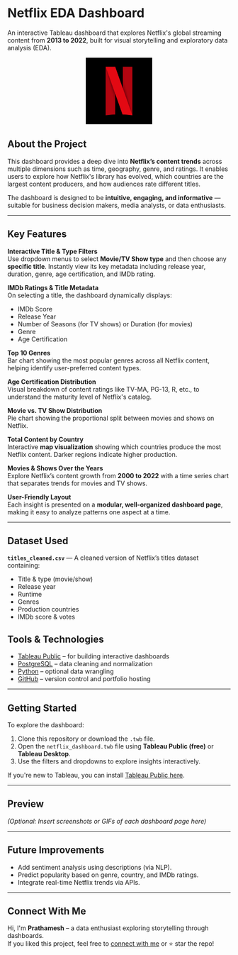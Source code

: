 #  Netflix EDA Dashboard

An interactive Tableau dashboard that explores Netflix's global streaming content from **2013 to 2022**, built for visual storytelling and exploratory data analysis (EDA).

<p align="center">
  <img src="Logo-Netflix-Png-768x768.png" width="150" alt="Netflix Logo"/>
</p>

##  About the Project

This dashboard provides a deep dive into **Netflix’s content trends** across multiple dimensions such as time, geography, genre, and ratings. It enables users to explore how Netflix's library has evolved, which countries are the largest content producers, and how audiences rate different titles.

The dashboard is designed to be **intuitive, engaging, and informative** — suitable for business decision makers, media analysts, or data enthusiasts.

---

##  Key Features

 **Interactive Title & Type Filters**  
Use dropdown menus to select **Movie/TV Show type** and then choose any **specific title**. Instantly view its key metadata including release year, duration, genre, age certification, and IMDb rating.

 **IMDb Ratings & Title Metadata**  
On selecting a title, the dashboard dynamically displays:
- IMDb Score  
- Release Year  
- Number of Seasons (for TV shows) or Duration (for movies)  
- Genre  
- Age Certification

 **Top 10 Genres**  
Bar chart showing the most popular genres across all Netflix content, helping identify user-preferred content types.

 **Age Certification Distribution**  
Visual breakdown of content ratings like TV-MA, PG-13, R, etc., to understand the maturity level of Netflix's catalog.

 **Movie vs. TV Show Distribution**  
Pie chart showing the proportional split between movies and shows on Netflix.

 **Total Content by Country**  
Interactive **map visualization** showing which countries produce the most Netflix content. Darker regions indicate higher production.

 **Movies & Shows Over the Years**  
Explore Netflix’s content growth from **2000 to 2022** with a time series chart that separates trends for movies and TV shows.

 **User-Friendly Layout**  
Each insight is presented on a **modular, well-organized dashboard page**, making it easy to analyze patterns one aspect at a time.

---

##  Dataset Used

**`titles_cleaned.csv`** — A cleaned version of Netflix’s titles dataset containing:
- Title & type (movie/show)
- Release year
- Runtime
- Genres
- Production countries
- IMDb score & votes

##  Tools & Technologies

- [Tableau Public](https://public.tableau.com/) – for building interactive dashboards  
- [PostgreSQL](https://www.postgresql.org/) – data cleaning and normalization  
- [Python](https://www.python.org/) – optional data wrangling  
- [GitHub](https://github.com/) – version control and portfolio hosting

---

##  Getting Started

To explore the dashboard:

1. Clone this repository or download the `.twb` file.
2. Open the `netflix_dashboard.twb` file using **Tableau Public (free)** or **Tableau Desktop**.
3. Use the filters and dropdowns to explore insights interactively.

 If you're new to Tableau, you can install [Tableau Public here](https://public.tableau.com/en-us/s/download/).

---

##  Preview

*(Optional: Insert screenshots or GIFs of each dashboard page here)*

---

##  Future Improvements

- Add sentiment analysis using descriptions (via NLP).
- Predict popularity based on genre, country, and IMDb ratings.
- Integrate real-time Netflix trends via APIs.

---


##  Connect With Me

 Hi, I'm **Prathamesh** – a data enthusiast exploring storytelling through dashboards.  
If you liked this project, feel free to [connect with me](https://github.com/prathu10) or ⭐ star the repo!
